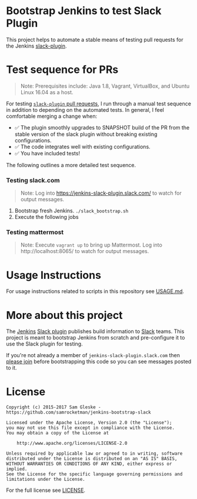 # Bootstrap Jenkins to test Slack Plugin

This project helps to automate a stable means of testing pull requests for the
Jenkins [slack-plugin][slack-plugin].

# Test sequence for PRs

> Note: Prerequisites include: Java 1.8, Vagrant, VirtualBox, and Ubuntu Linux
> 16.04 as a host.

For testing [`slack-plugin` pull requests][slack-pulls], I run through a manual
test sequence in addition to depending on the automated tests.  In general, I
feel comfortable merging a change when:

- :white_check_mark: The plugin smoothly upgrades to SNAPSHOT build of the PR
  from the stable version of the slack plugin without breaking existing
  configurations.
- :white_check_mark: The code integrates well with existing configurations.
- :white_check_mark: You have included tests!

The following outlines a more detailed test sequence.

### Testing slack.com

> Note: Log into https://jenkins-slack-plugin.slack.com/ to watch for output
> messages.

1. Bootstrap fresh Jenkins.  `./slack_bootstrap.sh`
2. Execute the following jobs

### Testing mattermost

> Note: Execute `vagrant up` to bring up Mattermost.  Log into
> http://localhost:8065/ to watch for output messages.

# Usage Instructions

For usage instructions related to scripts in this repository see
[USAGE.md](USAGE.md).

# More about this project

The [Jenkins][jenkins] [Slack plugin][slack-plugin] publishes build information
to [Slack][slack] teams.   This project is meant to bootstrap Jenkins from
scratch and pre-configure it to use the Slack plugin for testing.

If you're not already a member of `jenkins-slack-plugin.slack.com` then [please
join][join-slack] before bootstrapping this code so you can see messages posted
to it.

# License

    Copyright (c) 2015-2017 Sam Gleske - https://github.com/samrocketman/jenkins-bootstrap-slack

    Licensed under the Apache License, Version 2.0 (the "License");
    you may not use this file except in compliance with the License.
    You may obtain a copy of the License at

        http://www.apache.org/licenses/LICENSE-2.0

    Unless required by applicable law or agreed to in writing, software
    distributed under the License is distributed on an "AS IS" BASIS,
    WITHOUT WARRANTIES OR CONDITIONS OF ANY KIND, either express or implied.
    See the License for the specific language governing permissions and
    limitations under the License.

For the full license see [LICENSE](LICENSE).

[gh-token]: https://help.github.com/articles/creating-an-access-token-for-command-line-use/
[jenkins]: http://jenkins-ci.org/
[join-slack]: https://jenkins-slack-testing-signup.herokuapp.com/
[slack-plugin]: https://github.com/jenkinsci/slack-plugin
[slack-pulls]: https://github.com/jenkinsci/slack-plugin/pulls
[slack]: https://slack.com/
